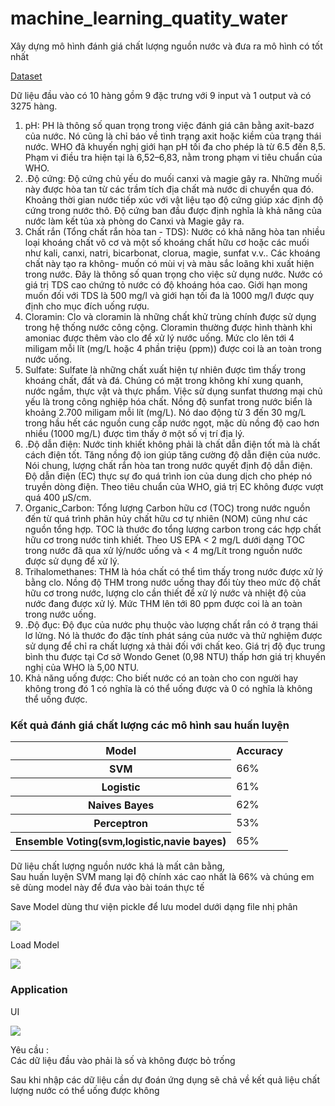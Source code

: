 # machine_learning_quatity_water
<p>Xây dựng mô hình đánh giá chất lượng nguồn nước và đưa ra mô hình có tốt nhất</p>
<a href = 'https://www.kaggle.com/datasets/adityakadiwal/water-potability'>Dataset</a>
<p>Dữ liệu đầu vào có 10 hàng gồm 9 đặc trưng với 9 input và 1 output và có 3275 hàng.
</p>

<ol>
  <li>
    pH: PH là thông số quan trọng trong việc đánh giá cân bằng axit-bazơ của nước. Nó cũng là chỉ báo về tình trạng axit hoặc kiềm của trạng thái nước. WHO đã khuyến nghị giới hạn pH tối đa cho phép là từ 6.5 đến 8,5. Phạm vi điều tra hiện tại là 6,52–6,83, nằm trong phạm vi tiêu chuẩn của WHO.
  </li>
  <li>.Độ cứng: Độ cứng chủ yếu do muối canxi và magie gây ra. Những muối này được hòa tan từ các trầm tích địa chất mà nước di chuyển qua đó. Khoảng thời gian nước tiếp xúc với vật liệu tạo độ cứng giúp xác định độ cứng trong nước thô. Độ cứng ban đầu được định nghĩa là khả năng của nước làm kết tủa xà phòng do Canxi và Magie gây ra.
</li>
<li>Chất rắn (Tổng chất rắn hòa tan - TDS): Nước có khả năng hòa tan nhiều loại khoáng chất vô cơ và một số khoáng chất hữu cơ hoặc các muối như kali, canxi, natri, bicarbonat, clorua, magie, sunfat v.v.. Các khoáng chất này tạo ra không- muốn có mùi vị và màu sắc loãng khi xuất hiện trong nước. Đây là thông số quan trọng cho việc sử dụng nước. Nước có giá trị TDS cao chứng tỏ nước có độ khoáng hóa cao. Giới hạn mong muốn đối với TDS là 500 mg/l và giới hạn tối đa là 1000 mg/l được quy định cho mục đích uống rượu. </li>
  <li>Cloramin: Clo và cloramin là những chất khử trùng chính được sử dụng trong hệ thống nước công cộng. Cloramin thường được hình thành khi amoniac được thêm vào clo để xử lý nước uống. Mức clo lên tới 4 miligam mỗi lít (mg/L hoặc 4 phần triệu (ppm)) được coi là an toàn trong nước uống.
</li>
  <li>Sulfate: Sulfate là những chất xuất hiện tự nhiên được tìm thấy trong khoáng chất, đất và đá. Chúng có mặt trong không khí xung quanh, nước ngầm, thực vật và thực phẩm. Việc sử dụng sunfat thương mại chủ yếu là trong công nghiệp hóa chất. Nồng độ sunfat trong nước biển là khoảng 2.700 miligam mỗi lít (mg/L). Nó dao động từ 3 đến 30 mg/L trong hầu hết các nguồn cung cấp nước ngọt, mặc dù nồng độ cao hơn nhiều (1000 mg/L) được tìm thấy ở một số vị trí địa lý.
</li>
  <li>
    .Độ dẫn điện: Nước tinh khiết không phải là chất dẫn điện tốt mà là chất cách điện tốt. Tăng nồng độ ion giúp tăng cường độ dẫn điện của nước. Nói chung, lượng chất rắn hòa tan trong nước quyết định độ dẫn điện. Độ dẫn điện (EC) thực sự đo quá trình ion của dung dịch cho phép nó truyền dòng điện. Theo tiêu chuẩn của WHO, giá trị EC không được vượt quá 400 μS/cm.

  </li>
  <li>
    Organic_Carbon: Tổng lượng Carbon hữu cơ (TOC) trong nước nguồn đến từ quá trình phân hủy chất hữu cơ tự nhiên (NOM) cũng như các nguồn tổng hợp. TOC là thước đo tổng lượng carbon trong các hợp chất hữu cơ trong nước tinh khiết. Theo US EPA < 2 mg/L dưới dạng TOC trong nước đã qua xử lý/nước uống và < 4 mg/Lít trong nguồn nước được sử dụng để xử lý.
  </li>
  <li>
    Trihalomethanes: THM là hóa chất có thể tìm thấy trong nước được xử lý bằng clo. Nồng độ THM trong nước uống thay đổi tùy theo mức độ chất hữu cơ trong nước, lượng clo cần thiết để xử lý nước và nhiệt độ của nước đang được xử lý. Mức THM lên tới 80 ppm được coi là an toàn trong nước uống.
  </li>
  <li>
    .Độ đục: Độ đục của nước phụ thuộc vào lượng chất rắn có ở trạng thái lơ lửng. Nó là thước đo đặc tính phát sáng của nước và thử nghiệm được sử dụng để chỉ ra chất lượng xả thải đối với chất keo. Giá trị độ đục trung bình thu được tại Cơ sở Wondo Genet (0,98 NTU) thấp hơn giá trị khuyến nghị của WHO là 5,00 NTU.
  </li>
  <li>
    Khả năng uống được: Cho biết nước có an toàn cho con người hay không trong đó 1 có nghĩa là có thể uống được và 0 có nghĩa là không thể uống được.
  </li>
</ol>
<h3>Kết quả đánh giá chất lượng các mô hình sau huấn luyện</h3>
<table>
  <tr>
    <th>Model</th>
    <th>Accuracy</th>
  </tr>
  <tr>
    <th>SVM</th>
    <td>66%</td>
  </tr>
   <tr>
    <th>Logistic</th>
    <td>61%</td>
  </tr>
   <tr>
    <th>Naives Bayes</th>
    <td>62%</td>
  </tr>
   <tr>
    <th>Perceptron</th>
    <td>53%</td>
  </tr>
   <tr>
    <th>Ensemble Voting(svm,logistic,navie bayes)</th>
    <td>65%</td>
  </tr>
</table>
<p>Dữ liệu chất lượng nguồn nước khá là mất cân bằng,<br> Sau huấn luyện SVM mang lại độ chính xác cao nhất là 66% và chúng em sẽ dùng model này để đưa vào bài toán thực tế</p>
<p>Save Model dùng thư viện pickle để lưu model dưới dạng file nhị phân</p>
<img src =https://github.com/Nik211885/machine_learning_quatity_water/assets/119054771/e6474044-7d23-4f02-81b6-309c4480db9a>
<p>Load Model</p>
<img src =https://github.com/Nik211885/machine_learning_quatity_water/assets/119054771/324dcfd0-22df-4fb6-a4e2-804d11e71879>

<h3>Application</h3>
<p>UI</p>
<img src = https://github.com/Nik211885/machine_learning_quatity_water/assets/119054771/fe800858-e666-44f2-a741-7dd4866db919>
<p>Yêu cầu : <br>Các dữ liệu đầu vào phải là số và không được bỏ trống</p>
<p>Sau khi nhập các dữ liệu cần dự đoán ứng dụng sẽ chả về kết quả liệu chất lượng nước có thể uống được không</p>
